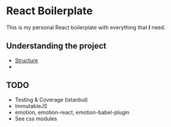 # React Boilerplate

This is my personal React boilerplate with everything that ***I*** need.

## Understanding the project
* [Structure](https://vimeo.com/168648012)
* 

## TODO

* Testing & Coverage (istanbul)
* ImmutableJS
* emotion, emotion-react, emotion-babel-plugin
* See css modules
